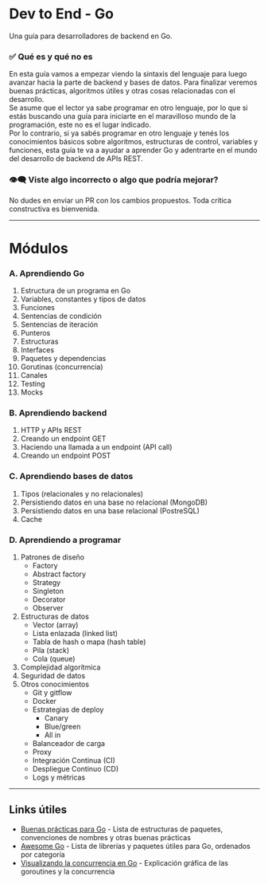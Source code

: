 # Dev to End - Go
Una guía para desarrolladores de backend en Go.

### ✅ Qué es y qué no es
En esta guía vamos a empezar viendo la sintaxis del lenguaje para luego avanzar hacia la parte de backend y bases de datos. Para finalizar veremos buenas prácticas, algoritmos útiles y otras cosas relacionadas con el desarrollo.  
Se asume que el lector ya sabe programar en otro lenguaje, por lo que si estás buscando una guía para iniciarte en el maravilloso mundo de la programación, este no es el lugar indicado.  
Por lo contrario, si ya sabés programar en otro lenguaje y tenés los conocimientos básicos sobre algoritmos, estructuras de control, variables y funciones, esta guía te va a ayudar a aprender Go y adentrarte en el mundo del desarrollo de backend de APIs REST.

### 👁‍🗨 Viste algo incorrecto o algo que podría mejorar?
No dudes en enviar un PR con los cambios propuestos. Toda crítica constructiva es bienvenida.

---

# Módulos
### A. Aprendiendo Go
1. Estructura de un programa en Go
2. Variables, constantes y tipos de datos
3. Funciones
4. Sentencias de condición
5. Sentencias de iteración
6. Punteros
7. Estructuras
8. Interfaces
9. Paquetes y dependencias
10. Gorutinas (concurrencia)
11. Canales
12. Testing
13. Mocks

### B. Aprendiendo backend
1. HTTP y APIs REST
2. Creando un endpoint GET
3. Haciendo una llamada a un endpoint (API call)
4. Creando un endpoint POST

### C. Aprendiendo bases de datos
1. Tipos (relacionales y no relacionales)
2. Persistiendo datos en una base no relacional (MongoDB)
3. Persistiendo datos en una base relacional (PostreSQL)
4. Cache

### D. Aprendiendo a programar
1. Patrones de diseño
    - Factory
    - Abstract factory
    - Strategy
    - Singleton
    - Decorator
    - Observer
2. Estructuras de datos
    - Vector (array)
    - Lista enlazada (linked list)
    - Tabla de hash o mapa (hash table)
    - Pila (stack)
    - Cola (queue)
3. Complejidad algorítmica
4. Seguridad de datos
5. Otros conocimientos
   - Git y gitflow
   - Docker
   - Estrategias de deploy
     - Canary
     - Blue/green
     - All in
   - Balanceador de carga
   - Proxy
   - Integración Continua (CI)
   - Despliegue Continuo (CD)
   - Logs y métricas
   
---

## Links útiles
- [Buenas prácticas para Go](https://github.com/luxarts/docs/blob/master/golang/recopilacion-practicas-estructuras.md) - Lista de estructuras de paquetes, convenciones de nombres y otras buenas prácticas
- [Awesome Go](https://awesome-go.com/) - Lista de librerías y paquetes útiles para Go, ordenados por categoría
- [Visualizando la concurrencia en Go](https://divan.dev/posts/go_concurrency_visualize/) - Explicación gráfica de las goroutines y la concurrencia